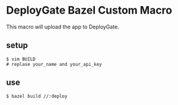 # DeployGate Bazel Custom Macro
This macro will upload the app to DeployGate.

## setup

```
$ vim BUILD
# replase your_name and your_api_key
```

## use

```
$ bazel build //:deploy
```
